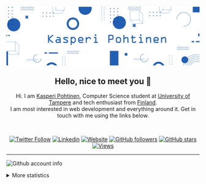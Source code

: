 <p align="center">
    <img align="center" alt="visitors" src="./profile_animation.svg" />
</p>

<div align="center">
    
## Hello, nice to meet you 👋
    
Hi. I am [Kasperi Pohtinen](https://www.kassq.dev), Computer Science student at [University of Tampere](https://www.tuni.fi/en) and tech enthusiast from
[Finland](https://en.wikipedia.org/wiki/Finland). <br/>I am most interested in web development and everything around it. Get in touch with me using the links below.
    
<br/>
    
[![Twitter Follow](https://img.shields.io/twitter/follow/KPohtinen?style=flat&colorA=225fb2&colorB=225fb2&logo=twitter&logoColor=white)](https://twitter.com/intent/follow?screen_name=KPohtinen)
[![Linkedin](https://img.shields.io/badge/LinkedIn-0077B5?style=for-the-badge&logo=linkedin&logoColor=white&style=flat&color=225fb2)](https://www.linkedin.com/in/kpohtinen)
[![Website](https://img.shields.io/badge/kassq.dev--green?style=flat&colorA=225fb2&colorB=225fb2&logo=google%20chrome&logoColor=white)](https://www.kassq.dev)
[![GitHub followers](https://img.shields.io/github/followers/KasperiP?style=flat&colorA=225fb2&colorB=225fb2&label=Follow)](https://github.com/KasperiP)
[![GitHub stars](https://img.shields.io/github/stars/KasperiP?style=flat&colorA=225fb2&colorB=225fb2)](https://github.com/KasperiP)
[![Views](https://komarev.com/ghpvc/?username=KasperiP&color=225fb2)](https://www.kassq.dev)
</div>

<hr>

![Github account info](https://metrics.lecoq.io/KasperiP?template=classic&config.timezone=Finland)

<details><summary>More statistics</summary>

![Github statistics](https://github-readme-stats.vercel.app/api?username=KasperiP&show_icons=true)

![Used languages](https://github-readme-stats.vercel.app/api/top-langs/?username=KasperiP&layout=compact)

</details>
